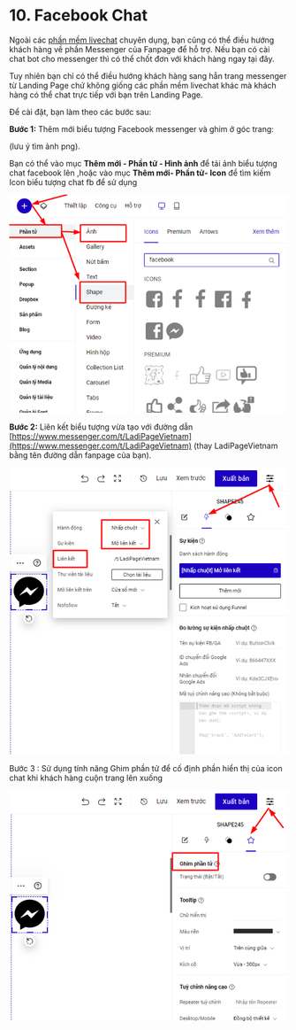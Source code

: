 # 10. Facebook Chat

Ngoài các [phần mềm livechat](broken-reference) chuyên dụng, bạn cũng có thể điều hướng khách hàng về phần Messenger của Fanpage để hỗ trợ. Nếu bạn có cài chat bot cho messenger thì có thể chốt đơn với khách hàng ngay tại đây.

Tuy nhiên bạn chỉ có thể điều hướng khách hàng sang hẳn trang messenger từ Landing Page chứ không giống các phần mềm livechat khác mà khách hàng có thể chat trực tiếp với bạn trên Landing Page.

Để cài đặt, bạn làm theo các bước sau:

**Bước 1:**  Thêm mới  biểu tượng Facebook messenger và ghim ở góc trang:

(lưu ý tìm ảnh png).

Bạn có thể vào mục **Thêm mới - Phần tử - Hình ảnh** để tải ảnh biểu tượng chat facebook lên ,hoặc vào mục **Thêm mới- Phần tử- Icon** để tìm kiếm Icon biểu tượng chat fb  để sử dụng&#x20;

![](<../.gitbook/assets/image (961).png>)

**Bước 2:** Liên kết biểu tượng vừa tạo với đường dẫn [https://www.messenger.com/t/LadiPageVietnam](https://www.messenger.com/t/LadiPageVietnam) (thay LadiPageVietnam bằng tên đường dẫn fanpage của bạn).

![](<../.gitbook/assets/image (213).png>)

Bước 3 : Sử dụng tính năng Ghim phần tử để cố định phần hiển thị của icon chat khi khách hàng cuộn trang lên xuống&#x20;

![](<../.gitbook/assets/image (1018).png>)



